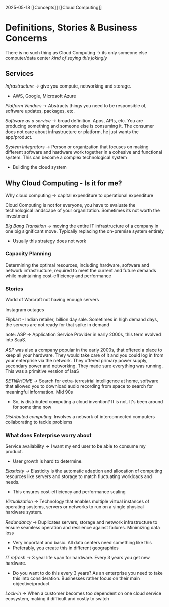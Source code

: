 2025-05-18
[[Concepts]] [[Cloud Computing]]

# Definitions, Stories & Business Concerns

There is no such thing as Cloud Computing -> its only someone else computer/data center *kind of saying this jokingly*

## Services

*Infrastructure* -> give you compute, networking and storage.
- AWS, Google, Microsoft Azure 

*Platform Vendors* -> Abstracts things you need to be responsible of, software updates, packages, etc. 

*Software as a service* -> broad definition. Apps, APIs, etc. You are producing something and someone else is consuming it. The consumer does not care about infrastructure or platform, he just wants the app/product. 

*System Integrators* -> Person or organization that focuses on making different software and hardware work together in a cohesive and functional system. This can become a complex technological system
- Building the cloud system 

## Why Cloud Computing - Is it for me?

Why cloud computing -> capital expenditure to operational expenditure

Cloud Computing is not for everyone, you have to evaluate the technological landscape of your organization. Sometimes its not worth the investment

*Big Bang Transition* -> moving the entire IT infrastructure of a company in one big significant move. Typically replacing the on-premise system entirely
- Usually this strategy does not work 

### Capacity Planning 

Determining the optimal resources, including hardware, software and network infrastructure, required to meet the current and future demands while maintaining cost-efficiency and performance

### Stories

World of Warcraft not having enough servers 

Instagram outages 

Flipkart - Indian retailer, billion day sale. Sometimes in high demand days, the servers are not ready for that spike in demand 

note:
ASP -> Application Service Provider in early 2000s, this term evolved into SaaS. 

_ASP_ was also a company popular in the early 2000s, that offered a place to keep all your hardware. They would take care of it and you could log in from your enterprise via the network. They offered primary power supply, secondary power and networking. They made sure everything was running. This was a primitive version of IaaS

_SETI@HOME_ -> Search for extra-terrestrial intelligence at home, software that allowed you to download audio recording from space to search for meaningful information. Mid 90s
- So, is distributed computing a cloud invention? It is not. It's been around for some time now 

_Distributed computing_: Involves a network of interconnected computers collaborating to tackle problems 

### What does Enterprise worry about

Service availability -> I want my end user to be able to consume my product.
- User growth is hard to determine. 

_Elasticity_ -> Elasticity is the automatic adaption and allocation of computing resources like servers and storage to match fluctuating workloads and needs. 
- This ensures cost-efficiency and performance scaling

_Virtualization_ -> Technology that enables multiple virtual instances of operating systems, servers or networks to run on a single physical hardware system. 

_Redundancy_ -> Duplicates servers, storage and network infrastructure to ensure seamless operation and resilience against failures. Minimizing data loss 
- Very important and basic. All data centers need something like this
- Preferably, you create this in different geographies 

_IT refresh_ -> 3 year life span for hardware. Every 3 years you get new hardware. 
- Do you want to do this every 3 years? As an enterprise you need to take this into consideration. Businesses rather focus on their main objective/product

_Lock-in_ -> When a customer becomes too dependent on one cloud service ecosystem, making it difficult and costly to switch 